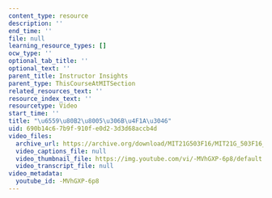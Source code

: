```yaml
---
content_type: resource
description: ''
end_time: ''
file: null
learning_resource_types: []
ocw_type: ''
optional_tab_title: ''
optional_text: ''
parent_title: Instructor Insights
parent_type: ThisCourseAtMITSection
related_resources_text: ''
resource_index_text: ''
resourcetype: Video
start_time: ''
title: "\u6559\u80B2\u8005\u306B\u4F1A\u3046"
uid: 690b14c6-7b9f-910f-e0d2-3d3d68accb4d
video_files:
  archive_url: https://archive.org/download/MIT21G503F16/MIT21G_503F16_track02_ja_300k.mp4
  video_captions_file: null
  video_thumbnail_file: https://img.youtube.com/vi/-MVhGXP-6p8/default.jpg
  video_transcript_file: null
video_metadata:
  youtube_id: -MVhGXP-6p8
---
```


